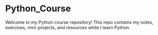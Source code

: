 # Python_Course
Welcome to my Python course repository! This repo contains my notes, exercises, mini-projects, and resources while I learn Python.
